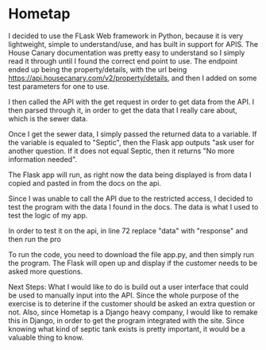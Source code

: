 # Hometap
I decided to use the FLask Web framework in Python, because it is very lightweight, simple to understand/use, and has built in support for APIS. 
The House Canary documentation was pretty easy to understand so I simply read it through until I found the correct end point to use. The endpoint ended up being the property/details, with the url being https://api.housecanary.com/v2/property/details, and then I added on some test parameters for one to use. 

I then called the API with the get request in order to get data from the API. I then parsed through it, in order to get the data that I really care about, which is the sewer data. 

Once I get the sewer data, I simply passed the returned data to a variable. If the variable is equaled to "Septic", then the Flask app outputs "ask user for another question. If it does not equal Septic, then it returns "No more information needed". 


The Flask app will run, as right now the data being displayed is from data I copied and pasted in from the docs on the api. 

Since I was unable to call the API due to the restricted access, I decided to test the program with the data I found in the docs. The data is what I used to test the logic of my app.

In order to test it on the api, in line 72 replace "data" with "response" and then run the pro

To run the code, you need to download the file app.py, and then simply run the program. The Flask will open up and display if the customer needs to be asked more questions. 

Next Steps:
  What I would like to do is build out a user interface that could be used to manually input into the API. Since the whole purpose of the exercise is to deterine if the customer should be asked an extra question or not. Also, since Hometap is a Django heavy company, I would like to remake this in Django, in order to get the program integrated with the site. Since knowing what kind of septic tank exists is pretty important, it would be a valuable thing to know. 
